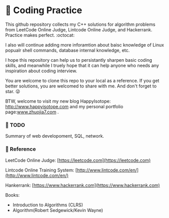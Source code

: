 # :rocket: Coding Practice

This github repository collects my C++ solutions for algorithm problems from LeetCode Online Judge, Lintcode Online Judge, and Hackerrank. Practice makes perfect. :octocat:

I also will continue adding more inforamtion about baisc knowledge of Linux popualr shell commands, database internal knowledge, etc.

I hope this repository can help us to persistantly sharpen basic coding skills, and meanwhile I truely hope that it can help anyone who needs any inspiration about coding interview.

You are welcome to clone this repo to your local as a reference. If you get better solutions, you are welcomed to share with me. And don't forget to star. :stuck_out_tongue_winking_eye:


BTW, welcome to visit my new blog HappyIsotope: http://www.happyisotope.com and my personal portfolio page:www.zhuojia7.com .

### :dart: TODO
Summary of web developoment, SQL, network.

### :book: Reference

LeetCode Online Judge: [https://leetcode.com](https://leetcode.com)

Lintcode Online Training System: [http://www.lintcode.com/en/](http://www.lintcode.com/en/)

Hankerrank: [https://www.hackerrank.com](https://www.hackerrank.com)

Books:
* Introduction to Algorithms (CLRS)
* Algorithm(Robert Sedgewick/Kevin Wayne)

